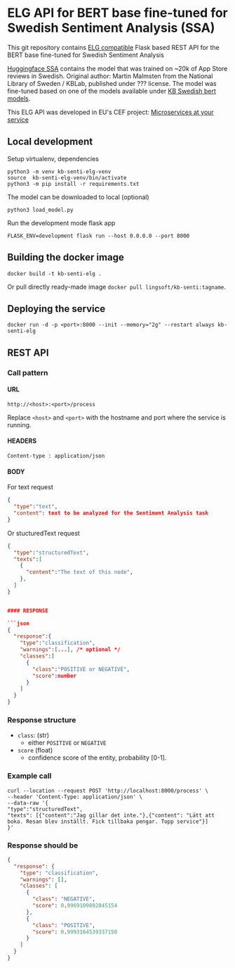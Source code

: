# ELG API for BERT base fine-tuned for Swedish Sentiment Analysis (SSA)

This git repository contains [ELG compatible](https://european-language-grid.readthedocs.io/en/stable/all/A3_API/LTInternalAPI.html) Flask based REST API for the BERT base fine-tuned for Swedish Sentiment Analysis

[Huggingface SSA](https://huggingface.co/marma/bert-base-swedish-cased-sentiment) contains the model that was trained on ~20k of App Store reviews in Swedish.
Original author: Martin Malmsten from the National Library of Sweden / KBLab, published under ??? license. The model was fine-tuned based on one of the models available under [KB Swedish bert models](https://github.com/Kungbib/swedish-bert-models).


This ELG API was developed in EU's CEF project: [Microservices at your service](https://www.lingsoft.fi/en/microservices-at-your-service-bridging-gap-between-nlp-research-and-industry)

## Local development

Setup virtualenv, dependencies
```
python3 -m venv kb-senti-elg-venv
source  kb-senti-elg-venv/bin/activate
python3 -m pip install -r requirements.txt
```

The model can be downloaded to local (optional)
```
python3 load_model.py
```

Run the development mode flask app
```
FLASK_ENV=development flask run --host 0.0.0.0 --port 8000
```

## Building the docker image

```
docker build -t kb-senti-elg .
```


Or pull directly ready-made image `docker pull lingsoft/kb-senti:tagname`.

## Deploying the service

```
docker run -d -p <port>:8000 --init --memory="2g" --restart always kb-senti-elg
```

## REST API

### Call pattern

#### URL

```
http://<host>:<port>/process
```

Replace `<host>` and `<port>` with the hostname and port where the 
service is running.

#### HEADERS

```
Content-type : application/json
```

#### BODY

For text request
```json
{
  "type":"text",
  "content": text to be analyzed for the Sentiment Analysis task
}
```

Or stucturedText request
```json
{
  "type":"structuredText",
  "texts":[
    {
      "content":"The text of this node",
    },
  ]
}


#### RESPONSE

```json
{
  "response":{
    "type":"classification",
    "warnings":[...], /* optional */
    "classes":[
      {
        "class":"POSITIVE or NEGATIVE",
        "score":number
      }
    ]
  }
}
```

### Response structure

- `class`: (str)
  - either `POSITIVE` or `NEGATIVE`
- `score` (float)
  - confidence score of the entity, probability [0-1].

### Example call

```
curl --location --request POST 'http://localhost:8000/process' \
--header 'Content-Type: application/json' \
--data-raw '{
"type":"structuredText",
"texts": [{"content":"Jag gillar det inte."},{"content": "Lätt att boka. Resan blev inställt. Fick tillbaka pengar. Topp service"}]
}'
```

### Response should be

```json
{
  "response": {
    "type": "classification",
    "warnings": [],
    "classes": [
      {
        "class": "NEGATIVE",
        "score": 0.9969109892845154
      },
      {
        "class": "POSITIVE",
        "score": 0.9993164539337158
      }
    ]
  }
}
```

